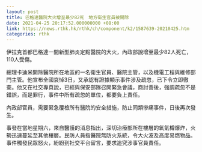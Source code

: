 ```yaml
---
layout: post
title: 巴格達醫院大火增至最少82死　地方衛生官員被開除
date: 2021-04-25 20:17:52.000000000 +08:00
link: https://news.rthk.hk/rthk/ch/component/k2/1587639-20210425.htm
categories: rthk
---
```


伊拉克首都巴格達一間新型肺炎定點醫院的大火，內政部說增至最少82人死亡，110人受傷。

總理卡迪米開除醫院所在地區的一名衛生官員、醫院主管，以及機電工程與維修部門主管。他宣布全國哀悼3日，又承認有證據顯示事件涉及疏忽，已下令立即徹查。他又在社交專頁說，已經與保安部隊召開緊急會議，商討善後，強調疏忽不是錯誤，而是罪行，事件中所有疏忽的單位，都要負上責任。

內政部官員，需要緊急覆檢所有醫院的安全措施，防止同類慘痛事件，日後再次發生。

事發在當地星期六，來自醫護的消息指出，深切治療部所在樓層的氧氣樽爆炸，火勢迅速蔓延至其他樓層。民防人員指醫院無防火系統，令大火波及高度易燃物品。事件觸發民眾怒火，紛紛到社交平台留言，要求追究涉事官員責任。
